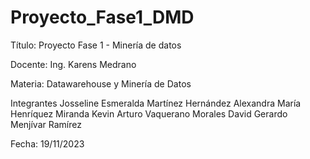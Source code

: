 # Proyecto_Fase1_DMD

Título: Proyecto Fase 1 - Minería de datos 

Docente: Ing. Karens Medrano

Materia: Datawarehouse y Minería de Datos

Integrantes
Josseline Esmeralda Martínez Hernández
Alexandra María Henríquez Miranda 
Kevin Arturo Vaquerano Morales
David Gerardo Menjívar Ramírez


Fecha: 19/11/2023

